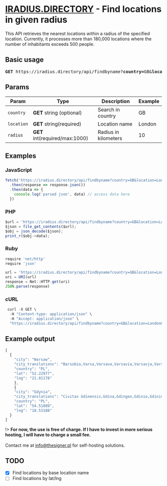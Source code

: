 # [IRADIUS.DIRECTORY](https://iradius.directory/) - Find locations in given radius

This API retrieves the nearest locations within a radius of the specified location.
Currently, it processes more than 180,000 locations where the number of inhabitants exceeds 500 people.

## Basic usage
<pre>
<b>GET</b> https://iradius.directory/api/findbyname?<b>country=</b>GB&<b>location</b>=London&<b>radius</b>=10
</pre>


## Params
| Param | Type | Description | Example |
|-------|------|-------------|-------------|
| `country` | **GET**  string (optional) | Search in country | GB |
| `location` |  **GET** string(required) | Location name| London |
| `radius` | **GET**  int(required/max:1000) | Radius in kilometers | 10 |

## Examples
### JavaScript
```javascript
fetch('https://iradius.directory/api/findbyname?country=GB&location=London&radius=10')
  .then(response => response.json())
  .then(data => {
    console.log('parsed json', data) // access data here
  })
```

### PHP
```javascript
$url = 'https://iradius.directory/api/findbyname?country=GB&location=London&radius=10';
$json = file_get_contents($url);
$obj = json_decode($json);
print_r($obj->data);
```
### Ruby
```javascript
require 'net/http'
require 'json'

url = 'https://iradius.directory/api/findbyname?country=GB&location=London&radius=10'
uri = URI(url)
response = Net::HTTP.get(uri)
JSON.parse(response)
```

### cURL
```javascript
 curl -X GET \
  -H "Content-type: application/json" \
  -H "Accept: application/json" \
  "https://iradius.directory/api/findbyname?country=GB&location=London&radius=10"
```




## Example output 

```javascript
[
  {
    "city": "Warsaw",
    "city_translations": "Barsobia,Varsa,Varsava,Varsavia,Varsavja,Varshava,Varshavae,Varsja,Varsjá,Varso,Varsova,Varsovia,Varsovia - Warszawa,Varsovie,Varsovio,Varssavi,Varsuva,Varsòvia,Varsó,Varsóvia,Varşova,Varšava,Varšuva,Varșovia,Vársá,WAW,Warsaw,Warsawa,Warschau,Warskou,Warszaw,Warszawa,Waršawa,baleusyaba,hua sha,varshava,vorso,warsw,warushawa,wrsh,wrshw,wrsw,wxrsx,Βαρσοβία,Варшавæ,Варшава,Վարշավա,ווארשע,ורשה,װאַרשע,وارسو,ورشو,ۋارشاۋا,ܘܪܣܘ,वॉर्सो,วอร์ซอ,ვარშავა,ዋርሶው,ワルシャワ,华沙,華沙,바르샤바",
    "country": "PL",
    "lat": "52.22977",
    "lng": "21.01178"
	},
	{
    "city": "Gdynia",
    "city_translations": "Civitas Gdinensis,Gdina,Gdingen,Gdinio,Gdiniô,Gdinja,Gdinya,Gdiņa,Gdyna,Gdyne,Gdynia,Gdynja,Gdynė,Gdyně,Gdyńa,Gdyňa,Gotenhafen,Gothenhafen,Kak-ten-ni-a,Kak-tên-nì-â,Nkntinia,QYD,gdinia,gdnya,gdynyh,ge ding ni ya,geudinia,ghdynya,gudinya,Γκντίνια,Гдиня,Гдиња,Гдыня,Գդինյա,גדיניה,غدينيا,گدنیا,გდინია,グディニャ,格丁尼亚,그디니아",
    "country": "PL",
    "lat": "54.51889",
    "lng": "18.53188"
  }
]
```

!> **For now, the use is free of charge. If I have to invest in more serious hosting, I will have to charge a small fee.**<br><br> Contact me at [info@thesigner.pl](mailto:info@thesigner.pl 'info@thesigner.pl') for self-hosting solutions.


## TODO
- [x] Find locations by base location name
- [ ] Find locations by lat/lng
